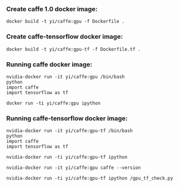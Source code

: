 ### Create caffe 1.0 docker image:
```
docker build -t yi/caffe:gpu -f Dockerfile .
```

### Create caffe-tensorflow docker image:
```
docker build -t yi/caffe:gpu-tf -f Dockerfile.tf .
```
### Running caffe docker image:
```
nvidia-docker run -it yi/caffe:gpu /bin/bash
python
import caffe
import tensorflow as tf
```
```
docker run -ti yi/caffe:gpu ipython
```
### Running caffe-tensorflow docker image:
```
nvidia-docker run -it yi/caffe:gpu-tf /bin/bash
python
import caffe
import tensorflow as tf
```
```
nvidia-docker run -ti yi/caffe:gpu-tf ipython

nvidia-docker run -it yi/caffe:gpu caffe --version

nvidia-docker run -ti yi/caffe:gpu-tf ipython /gpu_tf_check.py
```
